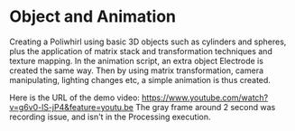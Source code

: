 # Object and Animation
Creating a Poliwhirl using basic 3D objects such as cylinders and spheres, plus the application of matrix stack and transformation techniques and texture mapping. In the animation script, an extra object Electrode is created the same way. Then by using matrix transformation, camera manipulating, lighting changes etc, a simple animation is thus created. 

Here is the URL of the demo video: https://www.youtube.com/watch?v=g6v0-lS-jP4&feature=youtu.be
The gray frame around 2 second was recording issue, and isn't in the Processing execution. 

